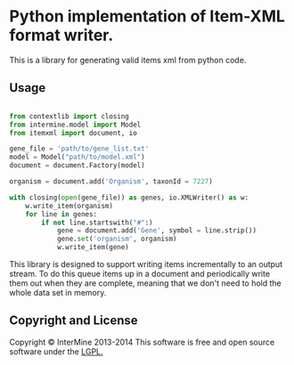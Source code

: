 Python implementation of Item-XML format writer.
==================================================

This is a library for generating valid items xml from python
code.

Usage
-------

``` py

from contextlib import closing
from intermine.model import Model
from itemxml import document, io

gene_file = 'path/to/gene_list.txt'
model = Model("path/to/model.xml")
document = document.Factory(model)

organism = document.add('Organism', taxonId = 7227)

with closing(open(gene_file)) as genes, io.XMLWriter() as w:
    w.write_item(organism)
    for line in genes:
        if not line.startswith("#":)
            gene = document.add('Gene', symbol = line.strip())
            gene.set('organism', organism)
            w.write_item(gene)

```

This library is designed to support writing items incrementally
to an output stream. To do this queue items up in a document and
periodically write them out when they are complete, meaning that
we don't need to hold the whole data set in memory.

Copyright and License
-----------------------

Copyright © InterMine 2013-2014
This software is free and open source software under the
[LGPL.](LICENSE)

